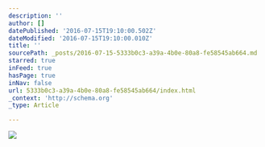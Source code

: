 ```yaml
---
description: ''
author: []
datePublished: '2016-07-15T19:10:00.502Z'
dateModified: '2016-07-15T19:10:00.010Z'
title: ''
sourcePath: _posts/2016-07-15-5333b0c3-a39a-4b0e-80a8-fe58545ab664.md
starred: true
inFeed: true
hasPage: true
inNav: false
url: 5333b0c3-a39a-4b0e-80a8-fe58545ab664/index.html
_context: 'http://schema.org'
_type: Article

---
```

![](https://the-grid-user-content.s3-us-west-2.amazonaws.com/a61d6672-c78f-43bd-86af-a8e91ef6a69a.jpg)
